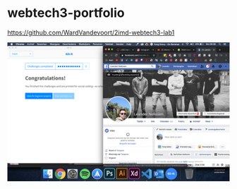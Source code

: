 # webtech3-portfolio

https://github.com/WardVandevoort/2imd-webtech3-lab1

![alt text](https://github.com/leandernelissen/webtech3-portfolio/blob/master/screenshot.png "Git-It proof")

